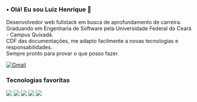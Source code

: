 ### • Olá! Eu sou Luiz Henrique  👋 

Desenvolvedor web fullstack em busca de aprofundamento de carreira.<br/>
Graduando em Engenharia de Software pela Universidade Federal do Ceará - Campus Quixadá. <br/>
CDF das documentações, me adapto facilmente a novas tecnologias e responsabilidades. <br/>
Sempre pronto para provar o que posso fazer.

[![Gmail](https://img.shields.io/badge/Gmail-D14836?style=for-the-badge&logo=gmail&logoColor=white)](https://mail.google.com/mail/u/0/?to=acopsenadeveloper@gmail.com&fs=1&tf=cm)

### Tecnologias favoritas
![](https://img.shields.io/badge/TypeScript-007ACC?style=for-the-badge&logo=typescript&logoColor=white)
![](https://img.shields.io/badge/React-20232A?style=for-the-badge&logo=react&logoColor=61DAFB)
![](https://img.shields.io/badge/Java-ED8B00?style=for-the-badge&logo=openjdk&logoColor=white)
![](https://img.shields.io/badge/Spring-6DB33F?style=for-the-badge&logo=spring&logoColor=white)
![](https://img.shields.io/badge/PostgreSQL-316192?style=for-the-badge&logo=postgresql&logoColor=white)<br/><br/>
